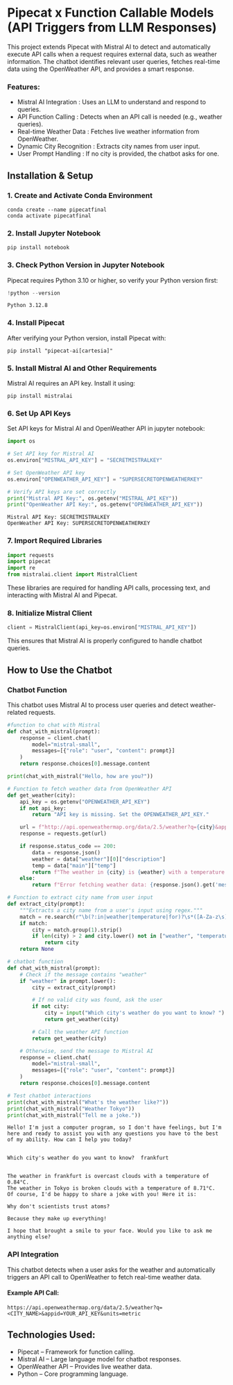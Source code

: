 # Pipecat x Function Callable Models (API Triggers from LLM Responses)

This project extends Pipecat with Mistral AI to detect and automatically execute API calls when a request requires external data, such as weather information. The chatbot identifies relevant user queries, fetches real-time data using the OpenWeather API, and provides a smart response.

### Features:

* Mistral AI Integration : Uses an LLM to understand and respond to queries.
* API Function Calling : Detects when an API call is needed (e.g., weather queries).
* Real-time Weather Data : Fetches live weather information from OpenWeather.
* Dynamic City Recognition : Extracts city names from user input.
* User Prompt Handling : If no city is provided, the chatbot asks for one.

## Installation & Setup

### 1. Create and Activate Conda Environment

```
conda create --name pipecatfinal
conda activate pipecatfinal
```

### 2. Install Jupyter Notebook

```
pip install notebook
```

### 3. Check Python Version in Jupyter Notebook

Pipecat requires Python 3.10 or higher, so verify your Python version first:


```python
!python --version
```

    Python 3.12.8
    

### 4. Install Pipecat

After verifying your Python version, install Pipecat with:
```
pip install "pipecat-ai[cartesia]"
```
### 5. Install Mistral AI and Other Requirements

Mistral AI requires an API key. Install it using:
```
pip install mistralai
```
### 6. Set Up API Keys

Set API keys for Mistral AI and OpenWeather API in jupyter notebook:


```python
import os

# Set API key for Mistral AI
os.environ["MISTRAL_API_KEY"] = "SECRETMISTRALKEY"

# Set OpenWeather API key
os.environ["OPENWEATHER_API_KEY"] = "SUPERSECRETOPENWEATHERKEY"
```


```python
# Verify API keys are set correctly
print("Mistral API Key:", os.getenv("MISTRAL_API_KEY"))
print("OpenWeather API Key:", os.getenv("OPENWEATHER_API_KEY"))
```

    Mistral API Key: SECRETMISTRALKEY
    OpenWeather API Key: SUPERSECRETOPENWEATHERKEY
    

### 7. Import Required Libraries


```python
import requests
import pipecat
import re
from mistralai.client import MistralClient
```

These libraries are required for handling API calls, processing text, and interacting with Mistral AI and Pipecat.

### 8. Initialize Mistral Client


```python
client = MistralClient(api_key=os.environ["MISTRAL_API_KEY"])
```

This ensures that Mistral AI is properly configured to handle chatbot queries.

## How to Use the Chatbot

### Chatbot Function

This chatbot uses Mistral AI to process user queries and detect weather-related requests.


```python
#function to chat with Mistral
def chat_with_mistral(prompt):
    response = client.chat(
        model="mistral-small", 
        messages=[{"role": "user", "content": prompt}]
    )
    return response.choices[0].message.content

print(chat_with_mistral("Hello, how are you?"))

# Function to fetch weather data from OpenWeather API
def get_weather(city):
    api_key = os.getenv("OPENWEATHER_API_KEY")
    if not api_key:
        return "API key is missing. Set the OPENWEATHER_API_KEY."

    url = f"http://api.openweathermap.org/data/2.5/weather?q={city}&appid={api_key}&units=metric"
    response = requests.get(url)

    if response.status_code == 200:
        data = response.json()
        weather = data["weather"][0]["description"]
        temp = data["main"]["temp"]
        return f"The weather in {city} is {weather} with a temperature of {temp}°C."
    else:
        return f"Error fetching weather data: {response.json().get('message', 'Unknown error')}"

# Function to extract city name from user input
def extract_city(prompt):
    """Extracts a city name from a user's input using regex."""
    match = re.search(r"\b(?:in|weather|temperature|for)?\s*([A-Za-z\s]+)$", prompt, re.IGNORECASE)
    if match:
        city = match.group(1).strip()
        if len(city) > 2 and city.lower() not in ["weather", "temperature", "like"]:
            return city
    return None

# chatbot function
def chat_with_mistral(prompt):
    # Check if the message contains "weather"
    if "weather" in prompt.lower():
        city = extract_city(prompt)

        # If no valid city was found, ask the user
        if not city:
            city = input("Which city's weather do you want to know? ").strip()
            return get_weather(city)

        # Call the weather API function
        return get_weather(city)

    # Otherwise, send the message to Mistral AI
    response = client.chat(
        model="mistral-small",
        messages=[{"role": "user", "content": prompt}]
    )
    return response.choices[0].message.content

# Test chatbot interactions
print(chat_with_mistral("What's the weather like?"))  
print(chat_with_mistral("Weather Tokyo"))  
print(chat_with_mistral("Tell me a joke."))  
```

    Hello! I'm just a computer program, so I don't have feelings, but I'm here and ready to assist you with any questions you have to the best of my ability. How can I help you today?
    

    Which city's weather do you want to know?  frankfurt
    

    The weather in frankfurt is overcast clouds with a temperature of 0.84°C.
    The weather in Tokyo is broken clouds with a temperature of 8.71°C.
    Of course, I'd be happy to share a joke with you! Here it is:
    
    Why don't scientists trust atoms?
    
    Because they make up everything!
    
    I hope that brought a smile to your face. Would you like to ask me anything else?
    

### API Integration

This chatbot detects when a user asks for the weather and automatically triggers an API call to OpenWeather to fetch real-time weather data.

#### Example API Call:
```
https://api.openweathermap.org/data/2.5/weather?q=<CITY_NAME>&appid=YOUR_API_KEY&units=metric
```

## Technologies Used:

* Pipecat – Framework for function calling.
* Mistral AI – Large language model for chatbot responses.
* OpenWeather API – Provides live weather data.
* Python – Core programming language.

